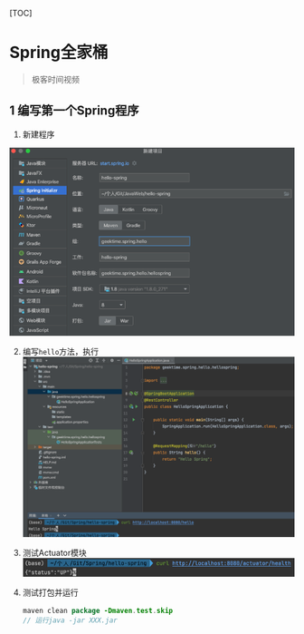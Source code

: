 [TOC]

# Spring全家桶

> 极客时间视频

## 1 编写第一个Spring程序

1. 新建程序

![image-20220331164111827](../images/image-20220331164111827.png)

2. 编写`hello`方法，执行
	![image-20220331165212684](../images/image-20220331165212684.png)

3. 测试Actuator模块
	![image-20220331165624718](../images/image-20220331165624718.png)

4. 测试打包并运行

	```java
	maven clean package -Dmaven.test.skip
	// 运行java -jar XXX.jar
	```

	